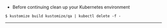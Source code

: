 
*   Before continuing clean up your Kubernetes environment


```
$ kustomize build kustomize/qa | kubectl delete -f -
```




---